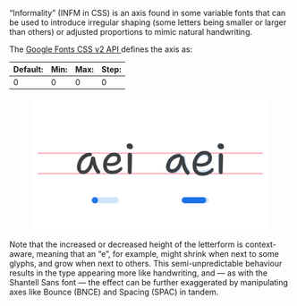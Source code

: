 
“Informality” (INFM in CSS) is an axis found in some variable fonts that can be used to introduce irregular shaping (some letters being smaller or larger than others) or adjusted proportions to mimic natural handwriting.

The [Google Fonts CSS v2 API ](https://developers.google.com/fonts/docs/css2) defines the axis as:

| Default: | Min: | Max: | Step: |
| --- | --- | --- | --- |
| 0 | 0 | 0 | 0 |

<figure>

![ALT_TBC](images/thumbnail.svg)

</figure>

Note that the increased or decreased height of the letterform is context-aware, meaning that an “e”, for example, might shrink when next to some glyphs, and grow when next to others. This semi-unpredictable behaviour results in the type appearing more like handwriting, and — as with the Shantell Sans font — the effect can be further exaggerated by manipulating axes like Bounce (BNCE) and Spacing (SPAC) in tandem. 
